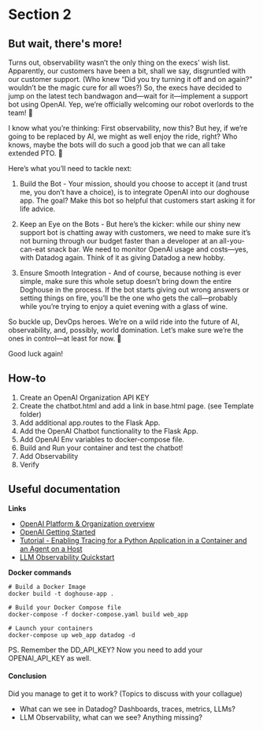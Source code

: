 # Section 2

## But wait, there's more!

Turns out, observability wasn’t the only thing on the execs' wish list. Apparently, our customers have been a bit, shall we say, disgruntled with our customer support. (Who knew “Did you try turning it off and on again?” wouldn’t be the magic cure for all woes?) So, the execs have decided to jump on the latest tech bandwagon and—wait for it—implement a support bot using OpenAI. Yep, we’re officially welcoming our robot overlords to the team! 🤖

I know what you’re thinking: First observability, now this? But hey, if we’re going to be replaced by AI, we might as well enjoy the ride, right? Who knows, maybe the bots will do such a good job that we can all take extended PTO. 🌴

Here’s what you’ll need to tackle next:
1. Build the Bot - Your mission, should you choose to accept it (and trust me, you don’t have a choice), is to integrate OpenAI into our doghouse app. The goal? Make this bot so helpful that customers start asking it for life advice.

2. Keep an Eye on the Bots - But here’s the kicker: while our shiny new support bot is chatting away with customers, we need to make sure it’s not burning through our budget faster than a developer at an all-you-can-eat snack bar. We need to monitor OpenAI usage and costs—yes, with Datadog again. Think of it as giving Datadog a new hobby.

3. Ensure Smooth Integration - And of course, because nothing is ever simple, make sure this whole setup doesn’t bring down the entire Doghouse in the process. If the bot starts giving out wrong answers or setting things on fire, you’ll be the one who gets the call—probably while you’re trying to enjoy a quiet evening with a glass of wine.

So buckle up, DevOps heroes. We’re on a wild ride into the future of AI, observability, and, possibly, world domination. Let’s make sure we’re the ones in control—at least for now. 🚀

Good luck again!

## How-to
1. Create an OpenAI Organization API KEY 
2. Create the chatbot.html and add a link in base.html page. (see Template folder) 
3. Add additional app.routes to the Flask App.
4. Add the OpenAI Chatbot functionality to the Flask App.
5. Add OpenAI Env variables to docker-compose file.
6. Build and Run your container and test the chatbot!
7. Add Observability
8. Verify

## Useful documentation

**Links**

- [OpenAI Platform & Organization overview](https://platform.openai.com/organization/api-keys)
- [OpenAI Getting Started](https://platform.openai.com/docs/guides/chat-completions/getting-started)
- [Tutorial - Enabling Tracing for a Python Application in a Container and an Agent on a Host](https://docs.datadoghq.com/tracing/guide/tutorial-enable-python-container-agent-host/)
- [LLM Observability Quickstart](https://docs.datadoghq.com/llm_observability/quickstart/?site=us)

**Docker commands** 
```
# Build a Docker Image
docker build -t doghouse-app .

# Build your Docker Compose file
docker-compose -f docker-compose.yaml build web_app

# Launch your containers
docker-compose up web_app datadog -d
```

PS. Remember the DD_API_KEY? Now you need to add your OPENAI_API_KEY as well.


#### Conclusion

Did you manage to get it to work? 
(Topics to discuss with your collague)
- What can we see in Datadog? Dashboards, traces, metrics, LLMs?
- LLM Observability, what can we see? Anything missing?


